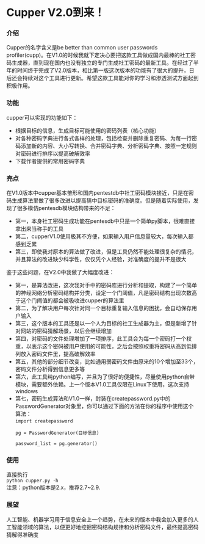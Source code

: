 # Cupper V2.0到来！  

### 介绍  

Cupper的名字含义是be better than common user passwords profiler(cupp)。在V1.0的时候我就下定决心要把这款工具做成国内最棒的社工密码生成器，直到现在国内也没有独立的专门生成社工密码的最新工具。在经过了半年的时间终于完成了V2.0版本，相比第一版这次版本的功能有了很大的提升，日后还会持续对这个工具进行更新。希望这款工具能对你的学习和渗透测试方面起到积极作用。

### 功能  

cupper可以实现的功能如下：
  
- 根据目标的信息，生成目标可能使用的密码列表（核心功能）
- 对各种密码字典进行各式各样的处理，包括检查并删除重复密码、为每一行密码添加新的内容、大小写转换、合并密码字典、分析密码字典、按照一定规则对密码进行排序以提高破解效率
- 下载作者提供的常用密码字典

### 亮点  

在V1.0版本中cupper基本雏形和国内pentestdb中社工密码模块接近，只是在密码生成算法里做了很多改进以提高猜中目标密码的准确度。但是随着实际使用，发现了很多模仿pentesdb模块结构带来的不足：
  
- 第一，本身社工密码生成功能在pentesdb中只是一个简单py脚本，很难直接拿出来当称手的工具
- 第二，cupperV1.0使用极其不方便，如果输入用户信息量较大，每次输入都感到乏累
- 第三，即使我对原本的算法做了改进，但是工具仍然不能处理很复杂的情况，并且算法的改进缺少科学性，仅仅凭个人经验，对准确度的提升不是很大
  
鉴于这些问题，在V2.0中我做了大幅度改进：
  
- 第一，是算法改进，这次我对手中的密码库进行分析和提取，构建了一个简单的神经网络分析密码结构并分类，设定一个门阈值，凡是密码结构出现次数高于这个门阈值的都会被吸收进cupper的算法里
- 第二，为了解决用户每次针对同一个目标重复输入信息的困扰，会自动保存用户输入
- 第三，这个版本的工具还是以一个人为目标的社工生成器为主，但是新增了针对网站的密码猜解场景，以后会继续增加
- 第四，对密码的文件处理增加了一项排序，此工具会为每一个密码打一个权重，以表示这个密码被用户使用的可能性，之后会按照权重将密码从高到低排列放入密码文件里，提高破解效率
- 第五，其他的部分细节改变，比如通用弱密码文件由原来的10个增加至33个，密码文件分析得到信息更多等
- 第六，此工具纯python编写，并且为了很好的便捷性，尽量使用python自带模块，需要额外依赖。上一个版本V1.0工具仅限在Linux下使用，这次支持windows
- 第七，密码生成算法和V1.0一样，封装在createpassword.py中的PasswordGenerator对象里，你可以通过下面的方法在你的程序中使用这个算法：  
<code>import createpassword  
pg = PasswordGenerator(目标信息)  
password_list = pg.generator()</code>

### 使用  

直接执行  
<code>python cupper.py -h</code>  
注意：python版本是2.x，推荐2.7~2.9.
  

### 展望  

人工智能、机器学习用于信息安全上一个趋势，在未来的版本中我会加入更多的人工智能领域的算法，以便更好地挖掘密码结构规律和分析密码文件，最终提高密码猜解得准确度